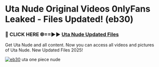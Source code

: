 # Uta Nude Original Videos 0nlyFans Leaked - Files Updated! (eb30)

<h3>🔴 CLICK HERE 🌐==►► <a href="https://tinyurl.com/52m3yx9h" rel="nofollow">Uta Nude Updated Files</a></h3>

Get Uta Nude and all content. Now you can access all videos and pictures of Uta Nude. New Updated Files 2025!

[![eb30](https://i.imgur.com/TnHtlc8.gif)](https://tinyurl.com/52m3yx9h)
uta one piece nude